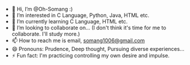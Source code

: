 - 👋 Hi, I’m @Oh-Somang :) 
- 👀 I’m interested in C Language, Python, Java, HTML etc.
- 🌱 I’m currently learning C Language, HTML etc.
- 💞️ I’m looking to collaborate on... (I don't think it's time for me to collaborate. I'll study more.) 
- 📫 How to reach me is email, somang1006@gmail.com
- 😄 Pronouns: Prudence, Deep thought, Pursuing diverse experiences...
- ⚡ Fun fact: I'm practicing controlling my own desire and impulse.

<!---
Oh-Somang/Oh-Somang is a ✨ special ✨ repository because its `README.md` (this file) appears on your GitHub profile.
You can click the Preview link to take a look at your changes.
--->
